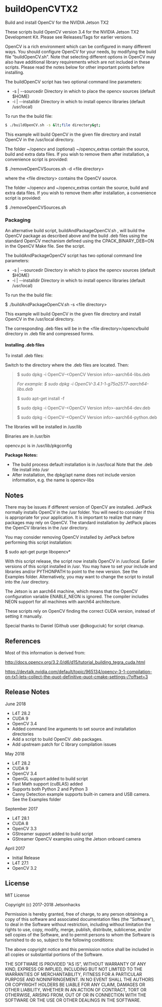# buildOpenCVTX2
Build and install OpenCV for the NVIDIA Jetson TX2

These scripts build OpenCV version 3.4 for the NVIDIA Jetson TX2 Development Kit. Please see Releases/Tags for earlier versions.

OpenCV is a rich environment which can be configured in many different ways. You should configure OpenCV for your needs, by modifying the build file "buildOpenCV.sh". Note that selecting different options in OpenCV may also have additional library requirements which are not included in these scripts. Please read the notes below for other important points before installing.

The buildOpenCV script has two optional command line parameters:

* -s | --sourcedir   Directory in which to place the opencv sources (default $HOME)
* -i | --installdir  Directory in which to install opencv libraries (default /usr/local)

To run the the build file:

```bash
$ ./buildOpenCV.sh -s &lt;file directory&gt;
```

This example will build OpenCV in the given file directory and install OpenCV in the /usr/local directory.

The folder ~/opencv and (optional) ~/opencv_extras contain the source, build and extra data files. If you wish to remove them after installation, a convenience script is provided:

$ ./removeOpenCVSources.sh -d &lt;file directory&gt;

where the &lt;file directory&gt; contains the OpenCV source.

The folder ~/opencv and ~/opencv_extras contain the source, build and extra data files. If you wish to remove them after installation, a convenience script is provided:

$ ./removeOpenCVSources.sh

### Packaging

An alternative build script, buildAndPackageOpenCV.sh , will build the OpenCV package as described above and the build .deb files using the standard OpenCV mechanism defined using the CPACK_BINARY_DEB=ON in the OpenCV Make file. See the script.

The buildAndPackageOpenCV script has two optional command line parameters:

* -s | --sourcedir   Directory in which to place the opencv sources (default $HOME)</li>
* -i | --installdir  Directory in which to install opencv libraries (default /usr/local)</li>

To run the the build file:

$ ./buildAndPackageOpenCV.sh -s &lt;file directory&gt;

This example will build OpenCV in the given file directory and install OpenCV in the /usr/local directory.

The corresponding .deb files will be in the &lt;file directory&gt;/opencv/build directory in .deb file and compressed forms. 

#### Installing .deb files
To install .deb files:

Switch to the directory where the .deb files are located. Then:

<blockquote>
$ sudo dpkg -i OpenCV-&lt;OpenCV Version info&gt;-aarch64-libs.deb

<em>For example: $ sudo dpkg -i OpenCV-3.4.1-1-g75a2577-aarch64-libs.deb</em> 

$ sudo apt-get install -f

$ sudo dpkg -i OpenCV-&lt;OpenCV Version info&gt;-aarch64-dev.deb 

$ sudo dpkg -i OpenCV-&lt;OpenCV Version info&gt;-aarch64-python.deb </blockquote>

The libraries will be installed in /usr/lib

Binaries are in /usr/bin

opencv.pc is in /usr/lib/pkgconfig

<strong>Package Notes: </strong>
<ul><li>The build process default installation is in /usr/local
Note that the .deb file install into /usr</li>
<li>After installation, the dpkg/apt name does not include version information, e.g. the name is opencv-libs</li>
</ul>

## Notes
There may be issues if different version of OpenCV are installed. JetPack normally installs OpenCV in the /usr folder. You will need to consider if this is appropriate for your application. It is important to realize that many packages may rely on OpenCV. The standard installation by JetPack places the OpenCV libraries in the /usr directory. 

You may consider removing OpenCV installed by JetPack before performing this script installation:

$ sudo apt-get purge libopencv*

With this script release, the script now installs OpenCV in /usr/local. Earlier versions of this script installed in /usr. You may have to set your include and libraries and/or PYTHONPATH to point to the new version. See the Examples folder. Alternatively, you may want to change the script to install into the /usr directory.

The Jetson is an aarch64 machine, which means that the OpenCV configuration variable ENABLE_NEON is ignored. The compiler includes NEON support for all machines with aarch64 architecture.

These scripts rely on OpenCV finding the correct CUDA version, instead of setting it manually.

Special thanks to Daniel (Github user @dkoguciuk) for script cleanup.


## References

Most of this information is derived from:

http://docs.opencv.org/3.2.0/d6/d15/tutorial_building_tegra_cuda.html

https://devtalk.nvidia.com/default/topic/965134/opencv-3-1-compilation-on-tx1-lets-collect-the-quot-definitive-quot-cmake-settings-/?offset=3

## Release Notes
June 2018
* L4T 28.2
* CUDA 9
* OpenCV 3.4
* Added command line arguments to set source and installation directories
* Add a script to build OpenCV .deb packages.
* Add upstream patch for C library compilation issues

May 2018
* L4T 28.2
* CUDA 9
* OpenCV 3.4
* OpenGL support added to build script
* Fast Math support (cuBLAS) added
* Supports both Python 2 and Python 3
* Canny Detection example supports built-in camera and USB camera. See the Examples folder

September 2017
* L4T 28.1
* CUDA 8
* OpenCV 3.3
* GStreamer support added to build script
* GStreamer OpenCV examples using the Jetson onboard camera 

April 2017
* Initial Release
* L4T 27.1
* OpenCV 3.2

## License
MIT License

Copyright (c) 2017-2018 Jetsonhacks

Permission is hereby granted, free of charge, to any person obtaining a copy
of this software and associated documentation files (the "Software"), to deal
in the Software without restriction, including without limitation the rights
to use, copy, modify, merge, publish, distribute, sublicense, and/or sell
copies of the Software, and to permit persons to whom the Software is
furnished to do so, subject to the following conditions:

The above copyright notice and this permission notice shall be included in all
copies or substantial portions of the Software.

THE SOFTWARE IS PROVIDED "AS IS", WITHOUT WARRANTY OF ANY KIND, EXPRESS OR
IMPLIED, INCLUDING BUT NOT LIMITED TO THE WARRANTIES OF MERCHANTABILITY,
FITNESS FOR A PARTICULAR PURPOSE AND NONINFRINGEMENT. IN NO EVENT SHALL THE
AUTHORS OR COPYRIGHT HOLDERS BE LIABLE FOR ANY CLAIM, DAMAGES OR OTHER
LIABILITY, WHETHER IN AN ACTION OF CONTRACT, TORT OR OTHERWISE, ARISING FROM,
OUT OF OR IN CONNECTION WITH THE SOFTWARE OR THE USE OR OTHER DEALINGS IN THE
SOFTWARE.
 

